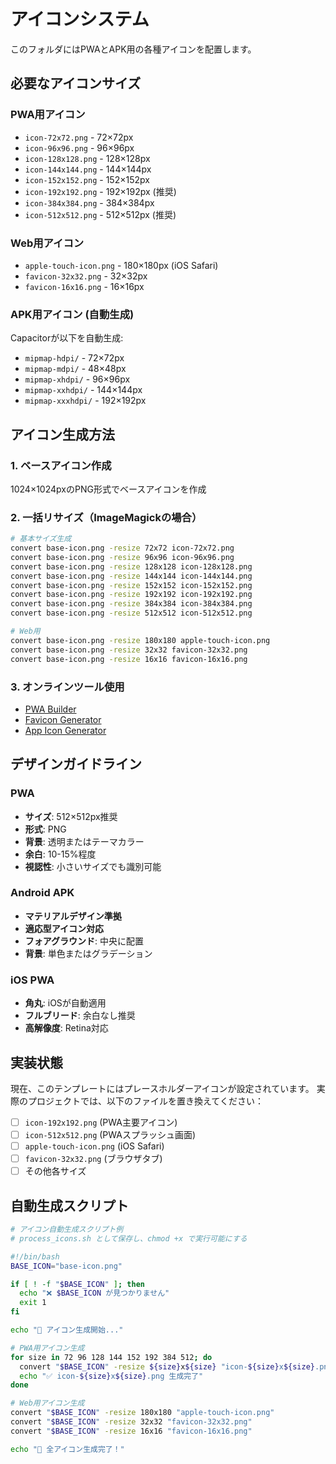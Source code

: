 # アイコンシステム

このフォルダにはPWAとAPK用の各種アイコンを配置します。

## 必要なアイコンサイズ

### PWA用アイコン
- `icon-72x72.png` - 72×72px
- `icon-96x96.png` - 96×96px  
- `icon-128x128.png` - 128×128px
- `icon-144x144.png` - 144×144px
- `icon-152x152.png` - 152×152px
- `icon-192x192.png` - 192×192px (推奨)
- `icon-384x384.png` - 384×384px
- `icon-512x512.png` - 512×512px (推奨)

### Web用アイコン
- `apple-touch-icon.png` - 180×180px (iOS Safari)
- `favicon-32x32.png` - 32×32px
- `favicon-16x16.png` - 16×16px

### APK用アイコン (自動生成)
Capacitorが以下を自動生成:
- `mipmap-hdpi/` - 72×72px
- `mipmap-mdpi/` - 48×48px
- `mipmap-xhdpi/` - 96×96px
- `mipmap-xxhdpi/` - 144×144px
- `mipmap-xxxhdpi/` - 192×192px

## アイコン生成方法

### 1. ベースアイコン作成
1024×1024pxのPNG形式でベースアイコンを作成

### 2. 一括リサイズ（ImageMagickの場合）
```bash
# 基本サイズ生成
convert base-icon.png -resize 72x72 icon-72x72.png
convert base-icon.png -resize 96x96 icon-96x96.png
convert base-icon.png -resize 128x128 icon-128x128.png
convert base-icon.png -resize 144x144 icon-144x144.png
convert base-icon.png -resize 152x152 icon-152x152.png
convert base-icon.png -resize 192x192 icon-192x192.png
convert base-icon.png -resize 384x384 icon-384x384.png
convert base-icon.png -resize 512x512 icon-512x512.png

# Web用
convert base-icon.png -resize 180x180 apple-touch-icon.png
convert base-icon.png -resize 32x32 favicon-32x32.png
convert base-icon.png -resize 16x16 favicon-16x16.png
```

### 3. オンラインツール使用
- [PWA Builder](https://www.pwabuilder.com/imageGenerator)
- [Favicon Generator](https://favicon.io/)
- [App Icon Generator](https://appicon.co/)

## デザインガイドライン

### PWA
- **サイズ**: 512×512px推奨
- **形式**: PNG
- **背景**: 透明またはテーマカラー
- **余白**: 10-15%程度
- **視認性**: 小さいサイズでも識別可能

### Android APK  
- **マテリアルデザイン準拠**
- **適応型アイコン対応**
- **フォアグラウンド**: 中央に配置
- **背景**: 単色またはグラデーション

### iOS PWA
- **角丸**: iOSが自動適用
- **フルブリード**: 余白なし推奨
- **高解像度**: Retina対応

## 実装状態

現在、このテンプレートにはプレースホルダーアイコンが設定されています。
実際のプロジェクトでは、以下のファイルを置き換えてください：

- [ ] `icon-192x192.png` (PWA主要アイコン)  
- [ ] `icon-512x512.png` (PWAスプラッシュ画面)
- [ ] `apple-touch-icon.png` (iOS Safari)
- [ ] `favicon-32x32.png` (ブラウザタブ)
- [ ] その他各サイズ

## 自動生成スクリプト

```bash
# アイコン自動生成スクリプト例
# process_icons.sh として保存し、chmod +x で実行可能にする

#!/bin/bash
BASE_ICON="base-icon.png"

if [ ! -f "$BASE_ICON" ]; then
  echo "❌ $BASE_ICON が見つかりません"
  exit 1
fi

echo "🎨 アイコン生成開始..."

# PWA用アイコン生成
for size in 72 96 128 144 152 192 384 512; do
  convert "$BASE_ICON" -resize ${size}x${size} "icon-${size}x${size}.png"
  echo "✅ icon-${size}x${size}.png 生成完了"
done

# Web用アイコン生成
convert "$BASE_ICON" -resize 180x180 "apple-touch-icon.png"
convert "$BASE_ICON" -resize 32x32 "favicon-32x32.png" 
convert "$BASE_ICON" -resize 16x16 "favicon-16x16.png"

echo "🎉 全アイコン生成完了！"
```